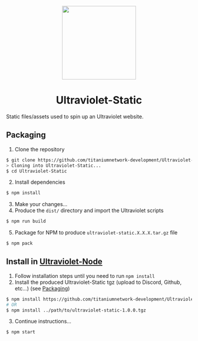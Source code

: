 <p align="center"><img src="https://raw.githubusercontent.com/titaniumnetwork-development/Ultraviolet-Static/main/public/uv.png" height="200"></p>

<h1 align="center">Ultraviolet-Static</h1>

Static files/assets used to spin up an Ultraviolet website.

## Packaging

1. Clone the repository

```sh
$ git clone https://github.com/titaniumnetwork-development/Ultraviolet-Static.git
> Cloning into Ultraviolet-Static...
$ cd Ultraviolet-Static
```

2. Install dependencies

```sh
$ npm install
```

3. Make your changes...
4. Produce the `dist/` directory and import the Ultraviolet scripts

```sh
$ npm run build
```

5. Package for NPM to produce `ultraviolet-static.X.X.X.tar.gz` file

```sh
$ npm pack
```

## Install in [Ultraviolet-Node](https://github.com/titaniumnetwork-development/Ultraviolet-Node.git)

1. Follow installation steps until you need to run `npm install`
2. Install the produced Ultraviolet-Static tgz (upload to Discord, Github, etc...) (see [Packaging](#packaging))

```sh
$ npm install https://github.com/titaniumnetwork-development/Ultraviolet-Static/releases/download/v1.0.0/ultraviolet-static-1.0.0.tgz
# OR
$ npm install ../path/to/ultraviolet-static-1.0.0.tgz
```

3. Continue instructions...

```sh
$ npm start
```
